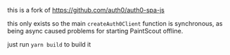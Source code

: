 this is a fork of https://github.com/auth0/auth0-spa-js

this only exists so the main `createAuth0Client` function is synchronous, as being async caused problems for starting PaintScout offline.

just run `yarn build` to build it
